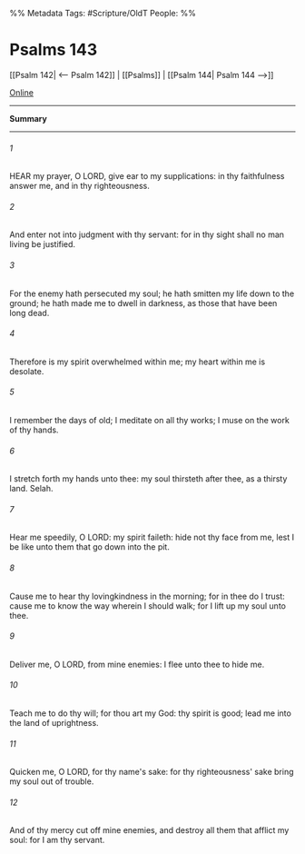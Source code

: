 

%% Metadata
Tags: #Scripture/OldT
People: 
%%
# Psalms 143
[[Psalm 142| <-- Psalm 142]] | [[Psalms]] | [[Psalm 144| Psalm 144 -->]]

[Online](https://churchofjesuschrist.org/study/scriptures/ot/ps/143?lang=eng)

---
__Summary__



---

###### 1
HEAR my prayer, O LORD, give ear to my supplications: in thy faithfulness answer me, and in thy righteousness.
###### 2
And enter not into judgment with thy servant: for in thy sight shall no man living be justified.
###### 3
For the enemy hath persecuted my soul; he hath smitten my life down to the ground; he hath made me to dwell in darkness, as those that have been long dead.
###### 4
Therefore is my spirit overwhelmed within me; my heart within me is desolate.
###### 5
I remember the days of old; I meditate on all thy works; I muse on the work of thy hands.
###### 6
I stretch forth my hands unto thee: my soul thirsteth after thee, as a thirsty land.  Selah.
###### 7
Hear me speedily, O LORD: my spirit faileth: hide not thy face from me, lest I be like unto them that go down into the pit.
###### 8
Cause me to hear thy lovingkindness in the morning; for in thee do I trust: cause me to know the way wherein I should walk; for I lift up my soul unto thee.
###### 9
Deliver me, O LORD, from mine enemies: I flee unto thee to hide me.
###### 10
Teach me to do thy will; for thou art my God: thy spirit is good; lead me into the land of uprightness.
###### 11
Quicken me, O LORD, for thy name's sake: for thy righteousness' sake bring my soul out of trouble.
###### 12
And of thy mercy cut off mine enemies, and destroy all them that afflict my soul: for I am thy servant.




